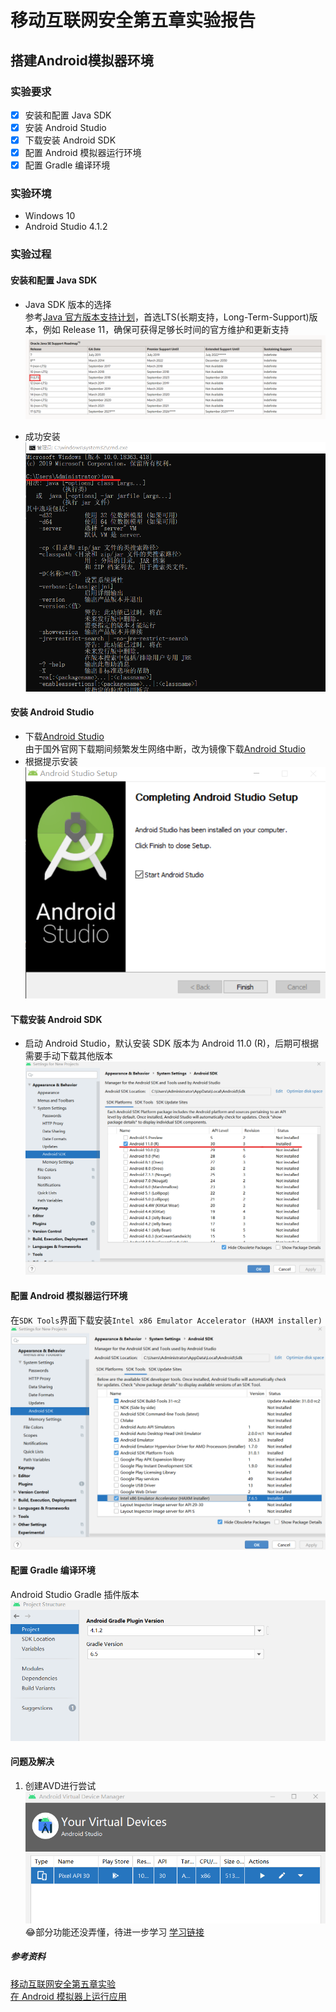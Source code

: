 # 移动互联网安全第五章实验报告  
## 搭建Android模拟器环境  
### 实验要求  
 - [x] 安装和配置 Java SDK  
 - [x] 安装 Android Studio  
 - [x] 下载安装 Android SDK  
 - [x] 配置 Android 模拟器运行环境  
 - [x] 配置 Gradle 编译环境  

### 实验环境  
* Windows 10  
* Android Studio 4.1.2  

### 实验过程  
#### 安装和配置 Java SDK  
* Java SDK 版本的选择  
参考[Java 官方版本支持计划](https://www.oracle.com/java/technologies/java-se-support-roadmap.html)，首选LTS(长期支持，Long-Term-Support)版本，例如 Release 11，确保可获得足够长时间的官方维护和更新支持  
![JavaRoadmap](./image/JavaRoadmap.png)  

* 成功安装  
![成功安装](./image/成功安装.png)  

#### 安装 Android Studio  
* 下载[Android Studio](http://www.android-studio.org/)  
由于国外官网下载期间频繁发生网络中断，改为镜像下载[Android Studio](https://developer.android.google.cn/studio#downloads)  
* 根据提示安装  
![安装 Android Studio](./image/Android成功安装.png)  

#### 下载安装 Android SDK  
* 启动 Android Studio，默认安装 SDK 版本为 Android 11.0 (R)，后期可根据需要手动下载其他版本  
![Android SDK](./image/AndroidSDK.png)  

#### 配置 Android 模拟器运行环境  
在`SDK Tools`界面下载安装`Intel x86 Emulator Accelerator (HAXM installer)`  
![Intel x86 Emulator Accelerator (HAXM installer)](./image/Accelerator.png)  

#### 配置 Gradle 编译环境  
Android Studio Gradle 插件版本  
![Gradle 插件版本](./image/Gradleversion.png)  

#### 问题及解决  
1. 创建AVD进行尝试  
![配置AVD](./image/AVD.png)  
:joy:部分功能还没弄懂，待进一步学习 [学习链接](https://developer.android.com/studio/run/managing-avds#createavd)  


##### 参考资料  
[移动互联网安全第五章实验](https://c4pr1c3.github.io/cuc-mis/chap0x05/exp.html)  
[在 Android 模拟器上运行应用](https://developer.android.com/studio/run/emulator)  

